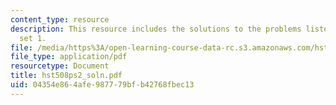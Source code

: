 ```yaml
---
content_type: resource
description: This resource includes the solutions to the problems listed in problem
  set 1.
file: /media/https%3A/open-learning-course-data-rc.s3.amazonaws.com/hst-508-quantitative-genomics-fall-2005/04354e864afe987779bfb42768fbec13_hst508ps2_soln.pdf
file_type: application/pdf
resourcetype: Document
title: hst508ps2_soln.pdf
uid: 04354e86-4afe-9877-79bf-b42768fbec13
---
```

